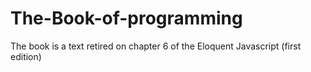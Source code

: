 # The-Book-of-programming
The book is a text retired on chapter 6 of the Eloquent Javascript (first edition)
